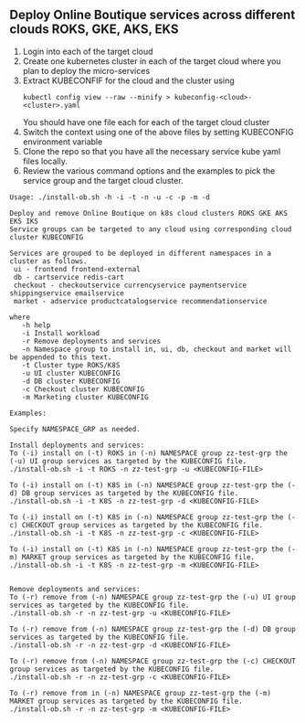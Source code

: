 ## Deploy Online Boutique services across different clouds ROKS, GKE, AKS, EKS

1. Login into each of the target cloud
2. Create one kubernetes cluster in each of the target cloud where you plan to deploy the micro-services
3. Extract KUBECONFIF for the cloud and the cluster using
   ```
   kubectl config view --raw --minify > kubeconfig-<cloud>-<cluster>.yaml
   ```
   You should have one file each for each of the target cloud cluster
4. Switch the context using one of the above files by setting KUBECONFIG environment variable
5. Clone the repo so that you have all the necessary service kube yaml files locally.
6. Review the various command options and the examples to pick the service group and the target cloud cluster.
```
Usage: ./install-ob.sh -h -i -t -n -u -c -p -m -d 

Deploy and remove Online Boutique on k8s cloud clusters ROKS GKE AKS EKS IKS 
Service groups can be targeted to any cloud using corresponding cloud cluster KUBECONFIG

Services are grouped to be deployed in different namespaces in a cluster as follows. 
 ui - frontend frontend-external 
 db - cartservice redis-cart 
 checkout - checkoutservice currencyservice paymentservice shippingservice emailservice 
 market - adservice productcatalogservice recommendationservice

where 
   -h help 
   -i Install workload
   -r Remove deployments and services
   -n Namespace group to install in, ui, db, checkout and market will be appended to this text.
   -t Cluster type ROKS/K8S
   -u UI cluster KUBECONFIG
   -d DB cluster KUBECONFIG
   -c Checkout cluster KUBECONFIG
   -m Marketing cluster KUBECONFIG

Examples: 

Specify NAMESPACE_GRP as needed.

Install deployments and services: 
To (-i) install on (-t) ROKS in (-n) NAMESPACE group zz-test-grp the (-u) UI group services as targeted by the KUBECONFIG file.
./install-ob.sh -i -t ROKS -n zz-test-grp -u <KUBECONFIG-FILE>

To (-i) install on (-t) K8S in (-n) NAMESPACE group zz-test-grp the (-d) DB group services as targeted by the KUBECONFIG file.
./install-ob.sh -i -t K8S -n zz-test-grp -d <KUBECONFIG-FILE>

To (-i) install on (-t) K8S in (-n) NAMESPACE group zz-test-grp the (-c) CHECKOUT group services as targeted by the KUBECONFIG file.
./install-ob.sh -i -t K8S -n zz-test-grp -c <KUBECONFIG-FILE>

To (-i) install on (-t) K8S in (-n) NAMESPACE group zz-test-grp the (-m) MARKET group services as targeted by the KUBECONFIG file.
./install-ob.sh -i -t K8S -n zz-test-grp -m <KUBECONFIG-FILE>


Remove deployments and services: 
To (-r) remove from (-n) NAMESPACE group zz-test-grp the (-u) UI group services as targeted by the KUBECONFIG file.
./install-ob.sh -r -n zz-test-grp -u <KUBECONFIG-FILE>

To (-r) remove from (-n) NAMESPACE group zz-test-grp the (-d) DB group services as targeted by the KUBECONFIG file.
./install-ob.sh -r -n zz-test-grp -d <KUBECONFIG-FILE>

To (-r) remove from (-n) NAMESPACE group zz-test-grp the (-c) CHECKOUT group services as targeted by the KUBECONFIG file.
./install-ob.sh -r -n zz-test-grp -c <KUBECONFIG-FILE>

To (-r) remove from in (-n) NAMESPACE group zz-test-grp the (-m) MARKET group services as targeted by the KUBECONFIG file.
./install-ob.sh -r -n zz-test-grp -m <KUBECONFIG-FILE>
```
